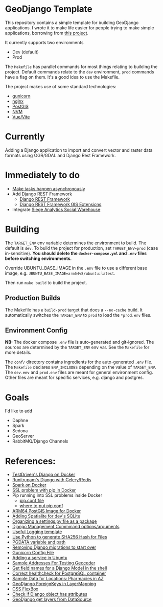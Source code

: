# GeoDjango Template

This repository contains a simple template for building GeoDjango applications. I wrote it to make life easier for
people trying to make simple applications, borrowing from [this project][1].

It currently supports two environments

- Dev (default)
- Prod

The `Makefile` has parallel commands for most things relating to building the project. Default commands relate to
the `dev` environment, `prod` commands have a flag on them.
It's a good idea to use the Makefile.

The project makes use of some standard technologies:

- [gunicorn][2]
- [nginx][3]
- [PostGIS][4]
- [NVM][28]
- [Vue/Vite][29]

# Currently

Adding a Django application to import and convert vector and raster data formats using OGR/GDAL and Django Rest
Framework.

# Immediately to do

- [Make tasks happen asynchronously](13)
- Add Django REST Framework
    - [Django REST Framework](16)
    - [Django REST Framework GIS Extensions](17)
- Integrate [Siege Analytics Social Warehouse](18)

# Building

The `TARGET_ENV` env variable determines the environment to build. The default is `dev`. To build the project for
production, set `TARGET_ENV=prod` (case in-sensitive). **You should delete the `docker-compose.yml` and `.env` files
before switching environments.**

Override UBUNTU_BASE_IMAGE in the `.env` file to use a different base image,
e.g. `UBUNTU_BASE_IMAGE=arm64v8/ubuntu:latest`.

Then run `make build` to build the project.

## Production Builds

The Makefile has a `build-prod` target that does a `--no-cache` build. It automatically switches the `TARGET_ENV`
to `prod` to load the `*prod.env` files.

## Environment Config

**NB:** The docker compose `.env` file is auto-generated and git-ignored. The sources are determined by the `TARGET_ENV`
env var. See the `Makefile` for more details.

The `conf/` directory contains ingredients for the auto-generated `.env` file. The `Makefile` declares `ENV_INCLUDES`
depending on the value of `TARGET_ENV`. The `dev.env` and `prod.env` files are meant for general environment config.
Other files are meant for specific services, e.g. django and postgres.

# Goals

I'd like to add

- Daphne
- Spark
- Sedona
- GeoServer
- RabbitMQ/Django Channels

# References:

- [TestDriven's Django on Docker][1]
- [Runitrupam's Django with Celery/Redis][5]
- [Spark on Docker][6]
- [SSL problem with pip in Docker](7)
- Pip running into SSL problems inside Docker
    - [pip.conf file](8)
    - [where to put pip.conf](9)
- [ARM64 PostGIS Image for Docker](10)
- [Adding Spatialite for dev's SQLite](11)
- [Organizing a settings.py file as a package](12)
- [Django Management Commmand options/arguments](14)
- [Useful Logging template](15)
- [Use Python to generate SHA256 Hash for Files](19)
- [PGDATA variable and path](20)
- [Removing Django migrations to start over](21)
- [Gunicorn Config File](22)
- [Adding a service in Ubuntu](23)
- [Sample Addresses For Testing Geocoder](24)
- [Get field names for a Django Model in the shell](25)
- [Correct healthcheck for PostgreSQL container](26)
- [Sample Data for Locations: Pharmacies in AZ](27)
- [GeoDjango ForeignKeys in LayerMapping](30)
- [CSS FlexBox](31)
- [Check if Django object has attributes](32)
- [GeoDjango get layers from DataSource](33)

[1]: https://testdriven.io/blog/dockerizing-django-with-postgres-gunicorn-and-nginx/?utm_source=pocket_saves

[2]: https://gunicorn.org

[3]: https://www.nginx.com

[4]: https://www.postgis.net

[5]: https://github.com/runitrupam/Django-Docker-Compose-Celery-Redis-PostgreSQL

[6]: https://medium.com/@SaphE/testing-apache-spark-locally-docker-compose-and-kubernetes-deployment-94d35a54f222

[7]: https://stackoverflow.com/questions/25981703/pip-install-fails-with-connection-error-ssl-certificate-verify-failed-certi/73745221

[8]: https://stackoverflow.com/questions/59287824/specifying-multiple-trusted-hosts-in-pip-conf

[9]: https://stackoverflow.com/questions/38869231/python-cant-find-the-file-pip-conf

[10]: https://github.com/Tob1as/docker-postgresql-postgis

[11]: https://zoomadmin.com/HowToInstall/UbuntuPackage/spatialite-bin

[12]: https://www.reddit.com/r/django/comments/l9s3r4/how_do_you_organize_your_settingspy_file_to_keep/

[13]: https://pub.aimind.so/download-large-file-in-python-with-beautiful-progress-bar-f4f86b394ad7

[14]: https://simpleisbetterthancomplex.com/tutorial/2018/08/27/how-to-create-custom-django-management-commands.html

[15]: https://www.crowdstrike.com/guides/python-logging/logging-with-django/

[16]: https://www.django-rest-framework.org

[17]: https://github.com/openwisp/django-rest-framework-gis

[18]: https://github.com/siege-analytics/socialwarehouse

[19]: https://gist.github.com/jakekara/078899caaf8d5e6c74ef58d16ce7e703

[20]: https://www.postgresql.org/docs/16/storage-file-layout.html

[21]: https://simpleisbetterthancomplex.com/tutorial/2016/07/26/how-to-reset-migrations.html

[22]: https://stackoverflow.com/questions/12063463/where-is-the-gunicorn-config-file

[23]: https://superuser.com/questions/1839901/how-to-properly-create-a-service-in-ubuntu

[24]:https://github.com/geocommons/geocoder/blob/master/test/data/address-sample.csv

[25]:https://stackoverflow.com/questions/3647805/how-to-get-all-fields-for-a-django-model

[26]:https://github.com/peter-evans/docker-compose-healthcheck/issues/16

[27]:https://www.google.com/url?sa=t&source=web&rct=j&opi=89978449&url=https://www.azahcccs.gov/Resources/Downloads/PharmacyUpdates/2024/AIHPFee-For-ServicePharmacyNetwork.xlsx&ved=2ahUKEwiUkeX3x8aJAxVxw8kDHVi7EL4QFnoECBEQAQ&usg=AOvVaw1EJLz9kev_tqXZMChl15fj

[28]:https://github.com/nvm-sh/nvm

[29]:https://vite.dev/guide/

[30]:https://stackoverflow.com/questions/21197483/geodjango-layermapping-foreign-key

[31]: https://css-tricks.com/snippets/css/a-guide-to-flexbox/

[32]: https://stackoverflow.com/questions/12906933/how-to-check-if-a-model-object-has-a-given-attribute-property-field-django

[33]: https://gis.stackexchange.com/questions/413084/listing-every-layer-in-geopackage-using-fiona